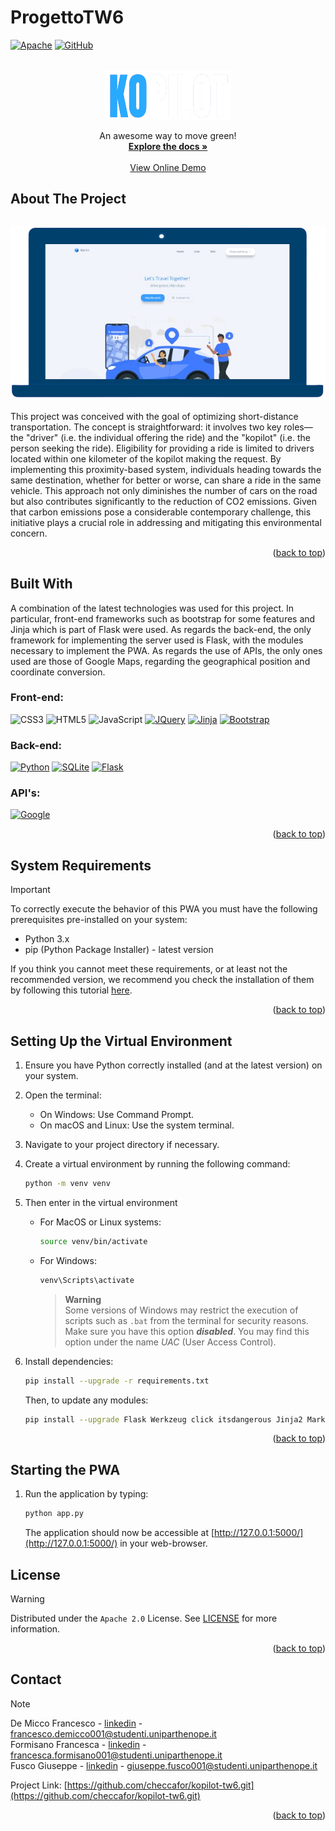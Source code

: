 
# ProgettoTW6
<a name="readme-top"></a>
<!-- PROJECT SHIELDS -->
[![Apache][license-shield]][license-url]
[![GitHub][GitHub.com]][GitHub-url]

<!-- PROJECT LOGO -->
<br />
<div align="center">
  <a href="https://github.com/checcafor/kopilot-tw6">
    <img src="static/img/readme/logo.png" alt="Logo" width="200" height="80">
  </a>

  <!-- <h3 align="center">Ko-pilot</h3> -->
  <br>

  <p align="center">
    An awesome way to move green!
    <br />
    <a href="#explore"><strong>Explore the docs »</strong></a>
    <br>
    <br>
    <a href="#">View Online Demo</a>

  </p>
</div>

<!-- ABOUT THE PROJECT -->
## About The Project

<a name="explore"></a>
<div align="center" style="margin-top: 30px">
    <img src="static/img/readme/preview.png" alt="Logo">
</div>

This project was conceived with the goal of optimizing short-distance transportation. The concept is straightforward: it involves two key roles— the "driver" (i.e. the individual offering the ride) and the "kopilot" (i.e. the person seeking the ride). Eligibility for providing a ride is limited to drivers located within one kilometer of the kopilot making the request.
By implementing this proximity-based system, individuals heading towards the same destination, whether for better or worse, can share a ride in the same vehicle. This approach not only diminishes the number of cars on the road but also contributes significantly to the reduction of CO2 emissions. Given that carbon emissions pose a considerable contemporary challenge, this initiative plays a crucial role in addressing and mitigating this environmental concern.

<p align="right">(<a href="#readme-top">back to top</a>)</p>

<!-- BUILD WITH -->
## Built With

A combination of the latest technologies was used for this project. In particular, front-end frameworks such as bootstrap for some features and Jinja which is part of Flask were used.
As regards the back-end, the only framework for implementing the server used is Flask, with the modules necessary to implement the PWA. As regards the use of APIs, the only ones used are those of Google Maps, regarding the geographical position and coordinate conversion.

### Front-end:

![CSS3]
![HTML5]
![JavaScript]
[![JQuery][JQuery.com]][JQuery-url]
[![Jinja][Jinja.com]][Jinja-url]
[![Bootstrap][Bootstrap.com]][Bootstrap-url]

### Back-end:

[![Python][Python.com]][Python-url]
[![SQLite][SQLite.com]][SQLite-url]
[![Flask][Flask.com]][Flask-url]

### API's:

[![Google][Google.com]][Google-url]

<p align="right">(<a href="#readme-top">back to top</a>)</p>

<!-- SYSTEM REQUIREMENTS -->
## System Requirements

> [!IMPORTANT]
> To correctly execute the behavior of this PWA you must have the following prerequisites pre-installed on your system:
> - Python 3.x
> - pip (Python Package Installer) - latest version

If you think you cannot meet these requirements, or at least not the recommended version, we recommend you check the installation of them by following this tutorial [here](https://github.com/r3aprz/Python-installation-tutorial).

<p align="right">(<a href="#readme-top">back to top</a>)</p>

<!-- SETTING UP VENV -->
## Setting Up the Virtual Environment

1. Ensure you have Python correctly installed (and at the latest version) on your system.

2. Open the terminal:
    - On Windows: Use Command Prompt.
    - On macOS and Linux: Use the system terminal.
    
3. Navigate to your project directory if necessary.

4. Create a virtual environment by running the following command:
    ```bash
    python -m venv venv
    ```
5. Then enter in the virtual environment
    - For MacOS or Linux systems:
        ```bash
        source venv/bin/activate
        ```
    - For Windows:
        ```bash
        venv\Scripts\activate
        ```
		> **Warning**  
		> Some versions of Windows may restrict the execution of scripts such as `.bat` from the terminal for security reasons. Make sure you have this option ***disabled***. You may find this option under the name *UAC* (User Access Control).
6. Install dependencies:
    ```bash
    pip install --upgrade -r requirements.txt
    ```
    Then, to update any modules:
    ```bash
    pip install --upgrade Flask Werkzeug click itsdangerous Jinja2 MarkupSafe Flask-WTF WTForms email_validator websocket_server
    ```

<p align="right">(<a href="#readme-top">back to top</a>)</p>

<!-- STARTING THE PWA -->
## Starting the PWA

1. Run the application by typing:
    ```bash
    python app.py
    ```
    The application should now be accessible at [http://127.0.0.1:5000/](http://127.0.0.1:5000/) in your web-browser.


<!-- LICENSE -->
## License
> [!WARNING] 
> Distributed under the `Apache 2.0` License. See <a href="https://github.com/checcafor/kopilot-tw6/blob/main/LICENSE">LICENSE</a> for more information.
<p align="right">(<a href="#readme-top">back to top</a>)</p>

<!-- CONTACT -->
## Contact
> [!NOTE] 
> De Micco Francesco - [linkedin](https://www.linkedin.com/in/francesco-de-micco-b55034210/) - francesco.demicco001@studenti.uniparthenope.it <br>
> Formisano Francesca - [linkedin](https://www.linkedin.com/in/francesca-formisano-056460263/) - francesca.formisano001@studenti.uniparthenope.it <br>
> Fusco Giuseppe - [linkedin](???) - giuseppe.fusco001@studenti.uniparthenope.it
> 
> Project Link: [https://github.com/checcafor/kopilot-tw6.git](https://github.com/checcafor/kopilot-tw6.git)

<p align="right">(<a href="#readme-top">back to top</a>)</p>

<!-- MARKDOWN LINKS & IMAGES -->
[license-shield]: https://img.shields.io/badge/apache-%23D42029.svg?style=for-the-badge&logo=apache&logoColor=white
[license-url]: https://github.com/checcafor/kopilot-tw6/blob/main/LICENSE

[Bootstrap.com]: https://img.shields.io/badge/Bootstrap-563D7C?style=for-the-badge&logo=bootstrap&logoColor=white
[Bootstrap-url]: https://getbootstrap.com
[CSS3]: https://img.shields.io/badge/css3-%231572B6.svg?style=for-the-badge&logo=css3&logoColor=white
[HTML5]: https://img.shields.io/badge/html5-%23E34F26.svg?style=for-the-badge&logo=html5&logoColor=white
[JAVASCRIPT]: https://img.shields.io/badge/javascript-%23323330.svg?style=for-the-badge&logo=javascript&logoColor=%23F7DF1E
[Python.com]: https://img.shields.io/badge/python-3670A0?style=for-the-badge&logo=python&logoColor=ffdd54
[Python-url]: https://www.python.org/
[SQLite.com]: https://img.shields.io/badge/sqlite-%2307405e.svg?style=for-the-badge&logo=sqlite&logoColor=white
[SQLite-url]: https://www.sqlite.org/index.html
[Jinja.com]: https://img.shields.io/badge/jinja-white.svg?style=for-the-badge&logo=jinja&logoColor=black
[Jinja-url]: https://jinja.palletsprojects.com/en/3.1.x/
[GitHub.com]: https://img.shields.io/badge/github-%23121011.svg?style=for-the-badge&logo=github&logoColor=white
[GitHub-url]: https://github.com/
[Flask.com]: https://img.shields.io/badge/flask-%23000.svg?style=for-the-badge&logo=flask&logoColor=white
[Flask-url]: https://flask.palletsprojects.com/en/3.0.x/
[Google.com]: https://img.shields.io/badge/google-4285F4?style=for-the-badge&logo=google&logoColor=white
[Google-url]: https://developers.google.com/maps/documentation/javascript/get-api-key?hl=it
[JQuery.com]: https://img.shields.io/badge/jQuery-0769AD?style=for-the-badge&logo=jquery&logoColor=white
[JQuery-url]: https://jquery.com 